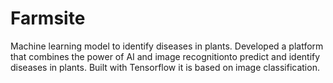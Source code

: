 # Farmsite
Machine learning model to identify diseases in plants.
Developed a platform that combines the power of AI and image recognitionto predict and identify diseases in plants. 
Built with Tensorflow it is based on image classification.
